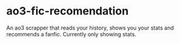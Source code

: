 # ao3-fic-recomendation
An ao3 scrapper that reads your history, shows you your stats and recommends a fanfic.
Currently only showing stats.
